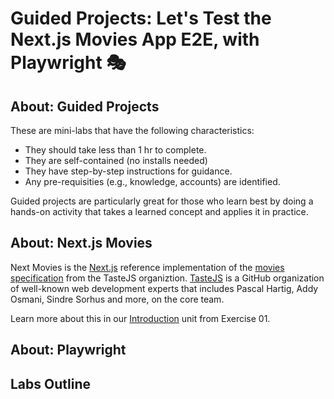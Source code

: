 # Guided Projects: Let's Test the Next.js Movies App E2E, with Playwright 🎭

## About: Guided Projects

These are mini-labs that have the following characteristics:
 - They should take less than 1 hr to complete.
 - They are self-contained (no installs needed)
 - They have step-by-step instructions for guidance.
 - Any pre-requisities (e.g., knowledge, accounts) are identified.

Guided projects are particularly great for those who learn best by doing a hands-on activity that takes a learned concept and applies it in practice.

## About: Next.js Movies

Next Movies is the [Next.js](https://nextjs.org) reference implementation of the [movies specification](https://github.com/tastejs/movies) from the TasteJS organiztion. [TasteJS](https://github.com/tastejs) is a GitHub organization of well-known web development experts that includes Pascal Hartig, Addy Osmani, Sindre Sorhus and more, on the core team.

Learn more about this in our [Introduction](./01-introduction/01-about.md) unit from Exercise 01.


## About: Playwright

## Labs Outline